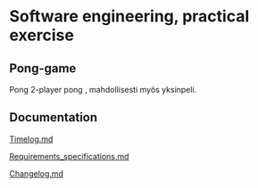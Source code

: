 # Software engineering, practical exercise
## Pong-game
Pong 2-player pong , mahdollisesti myös yksinpeli.

## Documentation

[Timelog.md](https://github.com/IsmailTadji/ot-harjoitustyo/blob/master/Pong/documentation/timelog.md)

[Requirements_specifications.md](https://github.com/IsmailTadji/ot-harjoitustyo/blob/master/Pong/documentation/requirements_specifcations.md)

[Changelog.md](https://github.com/IsmailTadji/ot-harjoitustyo/blob/master/Pong/documentation/changelog.md)
